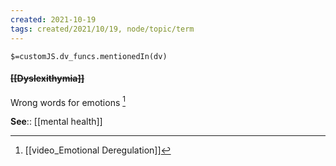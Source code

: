 ```yaml
---
created: 2021-10-19
tags: created/2021/10/19, node/topic/term
---
```

`$=customJS.dv_funcs.mentionedIn(dv)`

#### <s class="topic-title">[[Dyslexithymia]]</s>


Wrong words for emotions [^1]

**See**:: [[mental health]]

 [^1]: [[video_Emotional Deregulation]]

